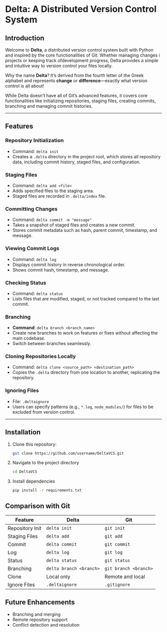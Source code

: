 # Delta: A Distributed Version Control System

## Introduction
Welcome to **Delta**, a distributed version control system built with Python and inspired by the core functionalities of Git. 
Whether managing changes i projects or keeping track ofdevelopment progress, Delta provides a simple and intuitive way to version control your files locally.

Why the name **Delta**? It’s derived from the fourth letter of the Greek alphabet and represents **change** or **difference**—exactly what version control is all about!

While Delta doesn’t have all of Git’s advanced features, it covers core functionalities like initializing repositories, staging files, creating commits, branching and managing commit histories.


---

## Features

### Repository Initialization

- Command: `delta init`
- Creates a `.delta` directory in the project root, which stores all repository data, including commit history, staged files, and configuration.

### Staging Files

- Command: `delta add <file>`
- Adds specified files to the staging area.
- Staged files are recorded in `.delta/index` file.

### Committing Changes

- Command: `delta commit -m "message"`
- Takes a snapshot of staged files and creates a new commit.
- Stores commit metadata such as hash, parent commit, timestamp, and message.


### Viewing Commit Logs

- Command: `delta log`
- Displays commit history in reverse chronological order.
- Shows commit hash, timestamp, and message.

### Checking Status

- Command: `delta status`
- Lists files that are modified, staged, or not tracked compared to the last commit.

### Branching

-   **Command**: `delta branch <branch_name>`
-   Create new branches to work on features or fixes without affecting the main codebase.
-   Switch between branches seamlessly.

### Cloning Repositories Locally

- Command: `delta clone <source_path> <destination_path>`
- Copies the `.delta` directory from one location to another, replicating the repository.

### Ignoring Files

- File: `.deltaignore`
- Users can specify patterns (e.g., `*.log`, `node_modules/`) for files to be excluded from version control.

---

## Installation

1. Clone this repository:
   ```bash
   git clone https://github.com/username/DeltaVCS.git
   ```

2. Navigate to the project directory
    ```bash
    cd DeltaVCS
    ```
3. Install dependencies
    ```bash
    pip install -r requirements.txt
    ```

## Comparison with Git

| Feature | Delta | Git |
| --- | --- | --- |
| Repository Init | `delta init` | `git init` |
| Staging Files | `delta add` | `git add` |
| Commit | `delta commit` | `git commit` |
| Log | `delta log` | `git log` |
| Status | `delta status` | `git status` |
| Branching | `delta branch <branch>` | `git branch <branch>`
| Clone | Local only | Remote and local |
| Ignore Files | `.deltaignore` | `.gitignore` |


## Future Enhancements

-   Branching and merging
-   Remote repository support
-   Conflict detection and resolution
